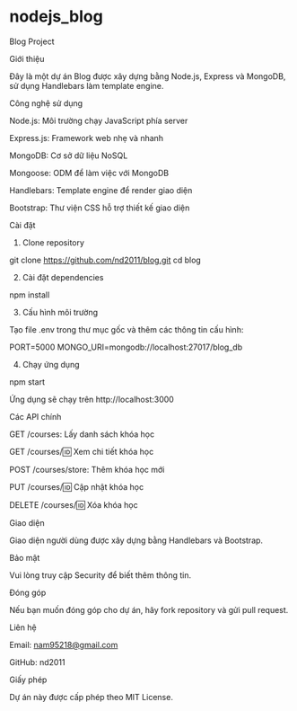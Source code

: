 ﻿# nodejs_blog
Blog Project

Giới thiệu

Đây là một dự án Blog được xây dựng bằng Node.js, Express và MongoDB, sử dụng Handlebars làm template engine.

Công nghệ sử dụng

Node.js: Môi trường chạy JavaScript phía server

Express.js: Framework web nhẹ và nhanh

MongoDB: Cơ sở dữ liệu NoSQL

Mongoose: ODM để làm việc với MongoDB

Handlebars: Template engine để render giao diện

Bootstrap: Thư viện CSS hỗ trợ thiết kế giao diện

Cài đặt

1. Clone repository

git clone https://github.com/nd2011/blog.git
cd blog

2. Cài đặt dependencies

npm install

3. Cấu hình môi trường

Tạo file .env trong thư mục gốc và thêm các thông tin cấu hình:

PORT=5000
MONGO_URI=mongodb://localhost:27017/blog_db

4. Chạy ứng dụng

npm start

Ứng dụng sẽ chạy trên http://localhost:3000

Các API chính

GET /courses: Lấy danh sách khóa học

GET /courses/:id: Xem chi tiết khóa học

POST /courses/store: Thêm khóa học mới

PUT /courses/:id: Cập nhật khóa học

DELETE /courses/:id: Xóa khóa học

Giao diện

Giao diện người dùng được xây dựng bằng Handlebars và Bootstrap.

Bảo mật

Vui lòng truy cập Security để biết thêm thông tin.

Đóng góp

Nếu bạn muốn đóng góp cho dự án, hãy fork repository và gửi pull request.

Liên hệ

Email: nam95218@gmail.com

GitHub: nd2011

Giấy phép

Dự án này được cấp phép theo MIT License.

